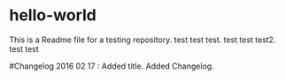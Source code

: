 # hello-world

This is a Readme file for a testing repository.
test test test.
test test test2.
    	test
  		test
  		
#Changelog
2016 02 17 : Added title. Added Changelog.



